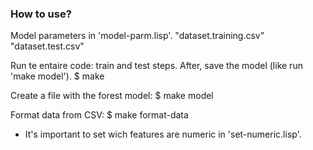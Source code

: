 ### How to use?

Model parameters in 'model-parm.lisp'.
"dataset.training.csv"
"dataset.test.csv"

Run te entaire code: train and test steps. After, save the model (like run 'make model').
$ make

Create a file with the forest model:
$ make model

Format data from CSV:
$ make format-data

- It's important to set wich features are numeric in 'set-numeric.lisp'.

